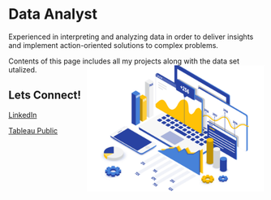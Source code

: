 
# Data Analyst

Experienced in interpreting and analyzing data in order to deliver insights and implement action-oriented solutions to complex problems. 

Contents of this page includes all my projects along with the data set utalized. <img src ="https://github.com/Kishp92/Kishp92/blob/50358456d3636d17105ddf8842f32aacf5c81026/Data-Analytics-What-is-Data-Analytics-Edureka-1.png" width="350" height="auto" align="right">


## Lets Connect!


<a href="www.linkedin.com/in/kishanpateldata"> LinkedIn</a>

<a href="https://public.tableau.com/app/profile/kishan.patel2847#!/">Tableau Public</a>
